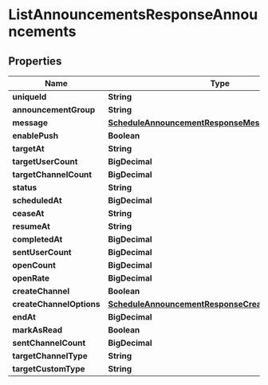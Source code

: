 

# ListAnnouncementsResponseAnnouncements


## Properties

Name | Type | Description | Notes
------------ | ------------- | ------------- | -------------
**uniqueId** | **String** |  |  [optional]
**announcementGroup** | **String** |  |  [optional]
**message** | [**ScheduleAnnouncementResponseMessage**](ScheduleAnnouncementResponseMessage.md) |  |  [optional]
**enablePush** | **Boolean** |  |  [optional]
**targetAt** | **String** |  |  [optional]
**targetUserCount** | **BigDecimal** |  |  [optional]
**targetChannelCount** | **BigDecimal** |  |  [optional]
**status** | **String** |  |  [optional]
**scheduledAt** | **BigDecimal** |  |  [optional]
**ceaseAt** | **String** |  |  [optional]
**resumeAt** | **String** |  |  [optional]
**completedAt** | **BigDecimal** |  |  [optional]
**sentUserCount** | **BigDecimal** |  |  [optional]
**openCount** | **BigDecimal** |  |  [optional]
**openRate** | **BigDecimal** |  |  [optional]
**createChannel** | **Boolean** |  |  [optional]
**createChannelOptions** | [**ScheduleAnnouncementResponseCreateChannelOptions**](ScheduleAnnouncementResponseCreateChannelOptions.md) |  |  [optional]
**endAt** | **BigDecimal** |  |  [optional]
**markAsRead** | **Boolean** |  |  [optional]
**sentChannelCount** | **BigDecimal** |  |  [optional]
**targetChannelType** | **String** |  |  [optional]
**targetCustomType** | **String** |  |  [optional]



